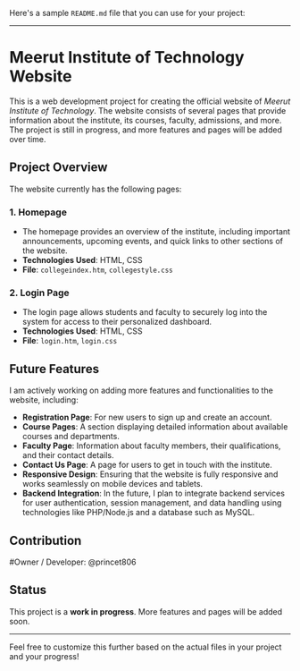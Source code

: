 Here's a sample `README.md` file that you can use for your project:

---

# Meerut Institute of Technology Website

This is a web development project for creating the official website of *Meerut Institute of Technology*. The website consists of several pages that provide information about the institute, its courses, faculty, admissions, and more. The project is still in progress, and more features and pages will be added over time.

## Project Overview

The website currently has the following pages:

### 1. **Homepage**
   - The homepage provides an overview of the institute, including important announcements, upcoming events, and quick links to other sections of the website.
   - **Technologies Used**: HTML, CSS
   - **File**: `collegeindex.htm`, `collegestyle.css`
   
### 2. **Login Page**
   - The login page allows students and faculty to securely log into the system for access to their personalized dashboard.
   - **Technologies Used**: HTML, CSS
   - **File**: `login.htm`, `login.css`

## Future Features

I am actively working on adding more features and functionalities to the website, including:

- **Registration Page**: For new users to sign up and create an account.
- **Course Pages**: A section displaying detailed information about available courses and departments.
- **Faculty Page**: Information about faculty members, their qualifications, and their contact details.
- **Contact Us Page**: A page for users to get in touch with the institute.
- **Responsive Design**: Ensuring that the website is fully responsive and works seamlessly on mobile devices and tablets.
- **Backend Integration**: In the future, I plan to integrate backend services for user authentication, session management, and data handling using technologies like PHP/Node.js and a database such as MySQL.


## Contribution

#Owner / Developer: @princet806 

## Status

This project is a **work in progress**. More features and pages will be added soon.

---

Feel free to customize this further based on the actual files in your project and your progress!
